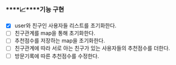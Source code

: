 ### ****📈****기능 구현

- [x]  user와 친구인 사용자들 리스트를 초기화한다.
- [ ]  친구관계를 map을 통해 초기화한다.
- [ ]  추천점수를 저장하는 map을 초기화한다.
- [ ]  친구관계에 따라 서로 아는 친구가 있는 사용자들의 추천점수를 더한다.
- [ ]  방문기록에 따른 추천점수를 수정한다.